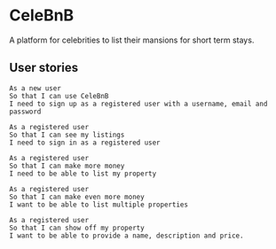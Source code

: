 # CeleBnB

A platform for celebrities to list their mansions for short term stays.

## User stories

```
As a new user
So that I can use CeleBnB
I need to sign up as a registered user with a username, email and password
```

```
As a registered user
So that I can see my listings
I need to sign in as a registered user
```

```
As a registered user 
So that I can make more money 
I need to be able to list my property 
```

```
As a registered user 
So that I can make even more money 
I want to be able to list multiple properties
```

```
As a registered user
So that I can show off my property
I want to be able to provide a name, description and price.
```
